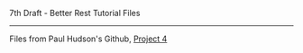 7th Draft - Better Rest Tutorial Files

- - - -

Files from Paul Hudson's Github, [Project 4](https://github.com/twostraws/HackingWithSwift/tree/main/SwiftUI/project4)

